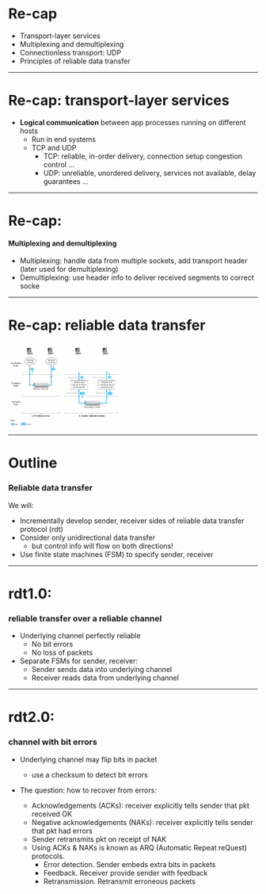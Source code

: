 # Re-cap

- Transport-layer services
- Multiplexing and demultiplexing
- Connectionless transport: UDP
- Principles of reliable data transfer

---

# Re-cap: transport-layer services

- <b>Logical communication</b> between app processes running on different hosts
    - Run in end systems
    - TCP and UDP
        - TCP: reliable, in-order delivery, connection setup congestion control …
        - UDP: unreliable, unordered delivery, services not available, delay guarantees …

---


# Re-cap: 
#### Multiplexing and demultiplexing 
- Multiplexing: handle data from multiple sockets, add transport header (later used for demultiplexing)
- Demultiplexing: use header info to deliver received segments to correct socke

---

# Re-cap: reliable data transfer

<img src="images/reliabledatatransfer.png" style="height:12em"></img>

---

# Outline
### Reliable data transfer

We will:
- Incrementally develop sender, receiver sides of reliable data transfer protocol (rdt)
- Consider only unidirectional data transfer
    - but control info will flow on both directions!
- Use finite state machines (FSM)  to specify sender, receiver

---

# rdt1.0: 
### reliable transfer over a reliable channel
- Underlying channel perfectly reliable
    - No bit errors
    - No loss of packets
- Separate FSMs for sender, receiver:
    - Sender sends data into underlying channel
    - Receiver reads data from underlying channel

---

# rdt2.0:
### channel with bit errors

- Underlying channel may flip bits in packet
    - use a checksum to detect bit errors

- The question: how to recover from errors:
    - Acknowledgements (ACKs): receiver explicitly tells sender that pkt received OK
    - Negative acknowledgements (NAKs): receiver explicitly tells sender that pkt had errors
    - Sender retransmits pkt on receipt of NAK
    - Using ACKs & NAKs is known as ARQ (Automatic Repeat reQuest) protocols.
        - Error detection. Sender embeds extra bits in packets
        - Feedback. Receiver provide sender with feedback
        - Retransmission. Retransmit erroneous packets

